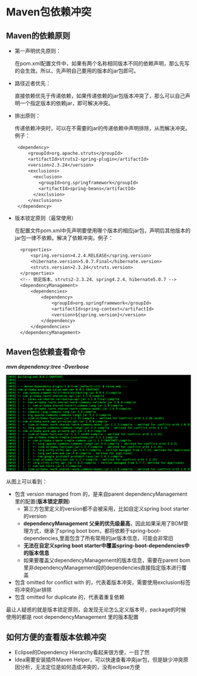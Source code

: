 # Maven包依赖冲突 

## Maven的依赖原则
  * 第一声明优先原则：
     
     在pom.xml配置文件中，如果有两个名称相同版本不同的依赖声明，那么先写的会生效。所以，先声明自己要用的版本的jar包即可。

  * 路径近者优先：
 
     直接依赖优先于传递依赖，如果传递依赖的jar包版本冲突了，那么可以自己声明一个指定版本的依赖jar，即可解决冲突。

  * 排出原则：
     
     传递依赖冲突时，可以在不需要的jar的传递依赖中声明排除，从而解决冲突。例子：
   
       ```
        <dependency>
            <groupId>org.apache.struts</groupId>
            <artifactId>struts2-spring-plugin</artifactId>
            <version>2.3.24</version>
            <exclusions>
              <exclusion>
                <groupId>org.springframework</groupId>
                <artifactId>spring-beans</artifactId>
              </exclusion>
            </exclusions>
        </dependency>
      ```

   * 版本锁定原则（最常使用）

     在配置文件pom.xml中先声明要使用哪个版本的相应jar包，声明后其他版本的jar包一律不依赖。解决了依赖冲突。例子：
    
      ```
        <properties>
            <spring.version>4.2.4.RELEASE</spring.version>
            <hibernate.version>5.0.7.Final</hibernate.version>
            <struts.version>2.3.24</struts.version>
        </properties>
        <!-- 锁定版本，struts2-2.3.24、spring4.2.4、hibernate5.0.7 -->
        <dependencyManagement>
            <dependencies>
                <dependency>
                    <groupId>org.springframework</groupId>
                    <artifactId>spring-context</artifactId>
                    <version>${spring.version}</version>
                </dependency>
            </dependencies>
        </dependencyManagement>
      ```
## Maven包依赖查看命令
**_mvn dependency:tree -Dverbose_**

  ![依赖冲突]

从图上可以看到：

* 包含 version managed from 的，是来自parent dependencyManagement里的配置(**版本锁定原则**)
    * 第三方包里定义的version都不会被采用，比如自定义spring boot starter的version
    * **dependencyManagement 父亲的优先级最高**，因此如果采用了BOM管理方式，继承了spring boot bom，都将依赖于spring-boot-dependencies,里面包含了所有常用的jar版本信息，可能会非常旧
    * **无法在自定义spring boot starter中覆盖spring-boot-dependencies中的版本信息**
    * 如果要覆盖父dependencyManagement的版本信息，需要在parent bom里非dependencyManagement段的dependencies直接指定版本进行覆盖
* 包含 omitted for conflict with 的，代表着版本冲突，需要使用exclusion标签将冲突的jar排除
* 包含 omitted for duplicate 的，代表着重复依赖   


最让人疑惑的就是版本锁定原则，会发现无论怎么定义版本号，package的时候使用的都是 root dependencyManagement 里的版本配置

## 如何方便的查看版本依赖冲突
  * Eclipse的Dependency Hierarchy看起来很方便，一目了然
  * Idea需要安装插件Maven Helper，可以快速查看冲突jar包，但是缺少冲突原因分析，无法定位是如何造成冲突的，没有eclipse方便

 
  [依赖冲突]:img/verbose.png